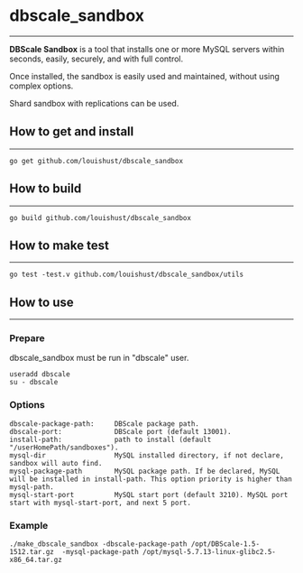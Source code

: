 # dbscale_sandbox
----------

**DBScale Sandbox** is a tool that installs one or more MySQL servers within seconds,
 easily, securely, and with full control.

Once installed, the sandbox is easily used and maintained, without using complex options.

Shard sandbox with replications can be used.


## How to get and install
---------------

```
go get github.com/louishust/dbscale_sandbox
```

## How to build
-------------

```
go build github.com/louishust/dbscale_sandbox
```


## How to make test
------------

```
go test -test.v github.com/louishust/dbscale_sandbox/utils
```

## How to use
------------

### Prepare

dbscale_sandbox must be run in "dbscale" user.

```
useradd dbscale
su - dbscale
```

### Options
```
dbscale-package-path:     DBScale package path.
dbscale-port:             DBScale port (default 13001).
install-path:             path to install (default "/userHomePath/sandboxes").
mysql-dir                 MySQL installed directory, if not declare, sandbox will auto find.
mysql-package-path        MySQL package path. If be declared, MySQL will be installed in install-path. This option priority is higher than mysql-path.
mysql-start-port          MySQL start port (default 3210). MySQL port start with mysql-start-port, and next 5 port.
```

### Example
```
./make_dbscale_sandbox -dbscale-package-path /opt/DBScale-1.5-1512.tar.gz  -mysql-package-path /opt/mysql-5.7.13-linux-glibc2.5-x86_64.tar.gz
```
